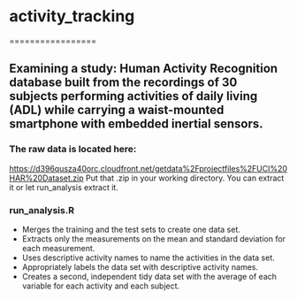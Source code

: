 # activity_tracking
=================

## Examining a study: Human Activity Recognition database built from the recordings of 30 subjects performing activities of daily living (ADL) while carrying a waist-mounted smartphone with embedded inertial sensors.

### The raw data is located here:
https://d396qusza40orc.cloudfront.net/getdata%2Fprojectfiles%2FUCI%20HAR%20Dataset.zip
Put that .zip in your working directory.
You can extract it or let run_analysis extract it.

### run_analysis.R
* Merges the training and the test sets to create one data set.
* Extracts only the measurements on the mean and standard deviation for each measurement.
* Uses descriptive activity names to name the activities in the data set.
* Appropriately labels the data set with descriptive activity names.
* Creates a second, independent tidy data set with the average of each variable for each activity and each subject.
